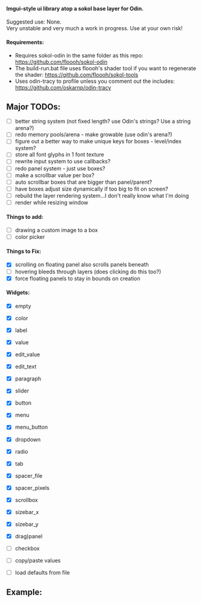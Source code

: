 #### Imgui-style ui library atop a sokol base layer for Odin.

Suggested use: None. \
Very unstable and very much a work in progress. Use at your own risk!

#### Requirements:
- Requires sokol-odin in the same folder as this repo: https://github.com/floooh/sokol-odin  
- The build-run.bat file uses floooh's shader tool if you want to regenerate the shader: https://github.com/floooh/sokol-tools  
- Uses odin-tracy to profile unless you comment out the includes: https://github.com/oskarnp/odin-tracy

## Major TODOs:

- [ ] better string system (not fixed length? use Odin's strings? Use a string arena?)
- [ ] redo memory pools/arena - make growable (use odin's arena?)
- [ ] figure out a better way to make unique keys for boxes - level/index system?
- [ ] store all font glyphs in 1 font texture
- [ ] rewrite input system to use callbacks?
- [ ] redo panel system - just use boxes?
- [ ] make a scrollbar value per box?
- [ ] auto scrollbar boxes that are bigger than panel/parent?
- [ ] have boxes adjust size dynamically if too big to fit on screen?
- [ ] rebuild the layer rendering system...I don't really know what I'm doing
- [ ] render while resizing window

#### Things to add:
- [ ] drawing a custom image to a box
- [ ] color picker

#### Things to Fix:
- [x] scrolling on floating panel also scrolls panels beneath
- [ ] hovering bleeds through layers (does clicking do this too?)
- [x] force floating panels to stay in bounds on creation

#### Widgets:
- [x] empty
- [x] color
- [x] label
- [x] value
- [x] edit_value
- [x] edit_text
- [x] paragraph
- [x] slider
- [x] button
- [x] menu
- [x] menu_button
- [x] dropdown
- [x] radio
- [x] tab
- [x] spacer_file
- [x] spacer_pixels
- [x] scrollbox
- [x] sizebar_x
- [x] sizebar_y
- [x] drag)panel

- [ ] checkbox
- [ ] copy/paste values
- [ ] load defaults from file


## Example:


